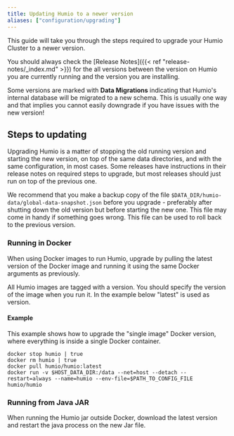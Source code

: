 ```yaml
---
title: Updating Humio to a newer version
aliases: ["configuration/upgrading"]
---
```


This guide will take you through the steps required to upgrade your Humio Cluster
to a newer version.

You should always check the [Release Notes]({{< ref "release-notes/_index.md" >}})
for the all versions between the version on Humio you are currently running
and the version you are installing.

Some versions are marked with __Data Migrations__ indicating that Humio's
internal database will be migrated to a new schema. This is usually one way
and that implies you cannot easily downgrade if you have issues with the new
version!

## Steps to updating

Upgrading Humio is a matter of stopping the old running version and
starting the new version, on top of the same data directories, and
with the same configuration, in most cases. Some releases have
instructions in their release notes on required steps to upgrade, but
most releases should just run on top of the previous one.

We recommend that you make a backup copy of the file `$DATA_DIR/humio-data/global-data-snapshot.json`
before you upgrade - preferably after shutting down the old version but before starting the new one.
This file may come in handy if something goes wrong.
This file can be used to roll back to the previous version.

### Running in Docker

When using Docker images to run Humio, upgrade by pulling the latest
version of the Docker image and running it using the same Docker
arguments as previously.

All Humio images are tagged with a version. You should specify the version
of the image when you run it. In the example below "latest" is used as version.

#### Example

This example shows how to upgrade the "single image" Docker version,
where everything is inside a single Docker container.

```shell
docker stop humio | true
docker rm humio | true
docker pull humio/humio:latest
docker run -v $HOST_DATA_DIR:/data --net=host --detach --restart=always --name=humio --env-file=$PATH_TO_CONFIG_FILE humio/humio
```

### Running from Java JAR

When running the Humio jar outside Docker, download the latest version and
restart the java process on the new Jar file.
